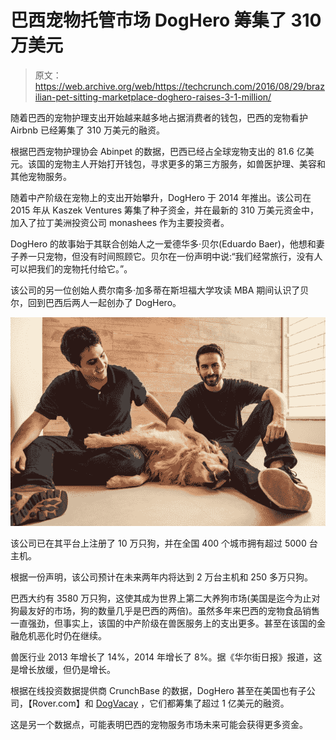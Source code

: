 # 巴西宠物托管市场 DogHero 筹集了 310 万美元 

> 原文：<https://web.archive.org/web/https://techcrunch.com/2016/08/29/brazilian-pet-sitting-marketplace-doghero-raises-3-1-million/>

随着巴西的宠物护理支出开始越来越多地占据消费者的钱包，巴西的宠物看护 Airbnb 已经筹集了 310 万美元的融资。

根据巴西宠物护理协会 Abinpet 的数据，巴西已经占全球宠物支出的 81.6 亿美元。该国的宠物主人开始打开钱包，寻求更多的第三方服务，如兽医护理、美容和其他宠物服务。

随着中产阶级在宠物上的支出开始攀升，DogHero 于 2014 年推出。该公司在 2015 年从 Kaszek Ventures 筹集了种子资金，并在最新的 310 万美元资金中，加入了拉丁美洲投资公司 monashees 作为主要投资者。

DogHero 的故事始于其联合创始人之一爱德华多·贝尔(Eduardo Baer)，他想和妻子养一只宠物，但没有时间照顾它。贝尔在一份声明中说:“我们经常旅行，没有人可以把我们的宠物托付给它。”。

该公司的另一位创始人费尔南多·加多蒂在斯坦福大学攻读 MBA 期间认识了贝尔，回到巴西后两人一起创办了 DogHero。

![35](img/fa305446e47e92b6503f0775e0b93b69.png)

该公司已在其平台上注册了 10 万只狗，并在全国 400 个城市拥有超过 5000 台主机。

根据一份声明，该公司预计在未来两年内将达到 2 万台主机和 250 多万只狗。

巴西大约有 3580 万只狗，这使其成为世界上第二大养狗市场(美国是迄今为止对狗最友好的市场，狗的数量几乎是巴西的两倍)。虽然多年来巴西的宠物食品销售一直强劲，但事实上，该国的中产阶级在兽医服务上的支出更多。甚至在该国的金融危机恶化时仍在继续。

兽医行业 2013 年增长了 14%，2014 年增长了 8%。据《华尔街日报》报道，这是增长放缓，但仍是增长。

根据在线投资数据提供商 CrunchBase 的数据，DogHero 甚至在美国也有子公司，【Rover.com】和 [DogVacay](https://web.archive.org/web/20230130013317/https://www.crunchbase.com/organization/dogvacay#/entity) ，它们都筹集了超过 1 亿美元的融资。

这是另一个数据点，可能表明巴西的宠物服务市场未来可能会获得更多资金。